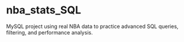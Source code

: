 # nba_stats_SQL
MySQL project using real NBA data to practice advanced SQL queries, filtering, and performance analysis.

